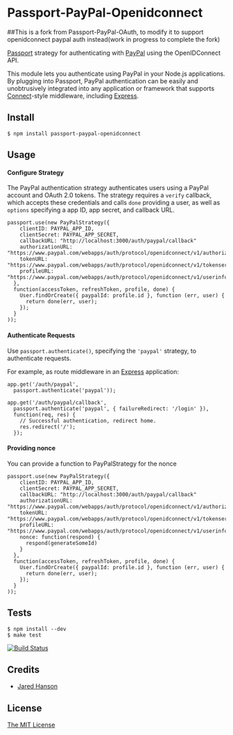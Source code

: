 # Passport-PayPal-Openidconnect

##This is a fork from Passport-PayPal-OAuth, to modify it to support openidconnect paypal auth instead(work in progress to complete the fork)


[Passport](http://passportjs.org/) strategy for authenticating with [PayPal](http://www.paypal.com/)
using the OpenIDConnect API.

This module lets you authenticate using PayPal in your Node.js applications.
By plugging into Passport, PayPal authentication can be easily and
unobtrusively integrated into any application or framework that supports
[Connect](http://www.senchalabs.org/connect/)-style middleware, including
[Express](http://expressjs.com/).

## Install

    $ npm install passport-paypal-openidconnect

## Usage

#### Configure Strategy

The PayPal authentication strategy authenticates users using a PayPal
account and OAuth 2.0 tokens.  The strategy requires a `verify` callback, which
accepts these credentials and calls `done` providing a user, as well as
`options` specifying a app ID, app secret, and callback URL.

    passport.use(new PayPalStrategy({
        clientID: PAYPAL_APP_ID,
        clientSecret: PAYPAL_APP_SECRET,
        callbackURL: "http://localhost:3000/auth/paypal/callback"
        authorizationURL: "https://www.paypal.com/webapps/auth/protocol/openidconnect/v1/authorize",
        tokenURL: "https://www.paypal.com/webapps/auth/protocol/openidconnect/v1/tokenservice",
        profileURL: "https://www.paypal.com/webapps/auth/protocol/openidconnect/v1/userinfo"
      },
      function(accessToken, refreshToken, profile, done) {
        User.findOrCreate({ paypalId: profile.id }, function (err, user) {
          return done(err, user);
        });
      }
    ));

#### Authenticate Requests

Use `passport.authenticate()`, specifying the `'paypal'` strategy, to
authenticate requests.

For example, as route middleware in an [Express](http://expressjs.com/)
application:

    app.get('/auth/paypal',
      passport.authenticate('paypal'));

    app.get('/auth/paypal/callback', 
      passport.authenticate('paypal', { failureRedirect: '/login' }),
      function(req, res) {
        // Successful authentication, redirect home.
        res.redirect('/');
      });

#### Providing nonce
You can provide a function to PayPalStrategy for the nonce

    passport.use(new PayPalStrategy({
        clientID: PAYPAL_APP_ID,
        clientSecret: PAYPAL_APP_SECRET,
        callbackURL: "http://localhost:3000/auth/paypal/callback"
        authorizationURL: "https://www.paypal.com/webapps/auth/protocol/openidconnect/v1/authorize",
        tokenURL: "https://www.paypal.com/webapps/auth/protocol/openidconnect/v1/tokenservice",
        profileURL: "https://www.paypal.com/webapps/auth/protocol/openidconnect/v1/userinfo",
        nonce: function(respond) {
          respond(generateSomeId)
        }
      },
      function(accessToken, refreshToken, profile, done) {
        User.findOrCreate({ paypalId: profile.id }, function (err, user) {
          return done(err, user);
        });
      }
    ));

## Tests

    $ npm install --dev
    $ make test

[![Build Status](https://secure.travis-ci.org/jaredhanson/passport-paypal-oauth.png)](http://travis-ci.org/jaredhanson/passport-paypal-oauth)

## Credits

  - [Jared Hanson](http://github.com/jaredhanson)

## License

[The MIT License](http://opensource.org/licenses/MIT)
